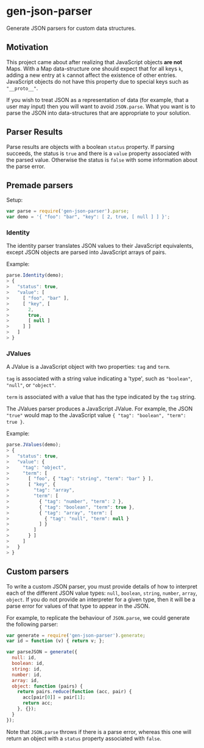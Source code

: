 # gen-json-parser
Generate JSON parsers for custom data structures.


## Motivation

This project came about after realizing that JavaScript objects **are not** Maps.  With a Map data-structure one should expect that for all keys `k`, adding a new entry at `k` cannot affect the existence of other entries.  JavaScript objects do not have this property due to special keys such as `"__proto__"`.

If you wish to treat JSON as a representation of data (for example, that a user may input) then you will want to avoid `JSON.parse`.  What you want is to parse the JSON into data-structures that are appropriate to your solution.


## Parser Results

Parse results are objects with a boolean `status` property.
If parsing succeeds, the status is `true` and there is a `value` property associated with the parsed value.
Otherwise the status is `false` with some information about the parse error.


## Premade parsers

Setup:

~~~javascript
var parse = require('gen-json-parser').parse;
var demo = '{ "foo": "bar", "key": [ 2, true, [ null ] ] }';
~~~


### Identity

The identity parser translates JSON values to their JavaScript equivalents, except JSON objects are parsed into JavaScript arrays of pairs.

Example:

~~~javascript
parse.Identity(demo);
> {
>   "status": true,
>   "value": [
>     [ "foo", "bar" ],
>     [ "key", [
>       2,
>       true,
>       [ null ]
>     ] ]
>   ]
> }
~~~


### JValues

A JValue is a JavaScript object with two properties: `tag` and `term`.

`tag` is associated with a string value indicating a 'type', such as `"boolean"`, `"null"`, or `"object"`.

`term` is associated with a value that has the type indicated by the `tag` string.

The JValues parser produces a JavaScript JValue.  For example, the JSON `"true"` would map to the JavaScript value `{ "tag": "boolean", "term": true }`.

Example:

~~~javascript
parse.JValues(demo);
> {
>   "status": true,
>   "value": {
>     "tag": "object",
>     "term": [
>       [ "foo", { "tag": "string", "term": "bar" } ],
>       [ "key", {
>         "tag": "array",
>         "term": [
>           { "tag": "number", "term": 2 },
>           { "tag": "boolean", "term": true },
>           { "tag": "array", "term": [
>             { "tag": "null", "term": null }
>           ] }
>         ]
>       } ]
>     ]
>   }
> }

~~~


## Custom parsers

To write a custom JSON parser, you must provide details of how to interpret each of the different JSON value types: `null`, `boolean`, `string`,  `number`, `array`, `object`.  If you do not provide an interpreter for a given type, then it will be a parse error for values of that type to appear in the JSON.

For example, to replicate the behaviour of `JSON.parse`, we could generate the following parser:

~~~javascript
var generate = require('gen-json-parser').generate;
var id = function (v) { return v; };

var parseJSON = generate({
  null: id,
  boolean: id,
  string: id,
  number: id,
  array: id,
  object: function (pairs) {
    return pairs.reduce(function (acc, pair) {
      acc[pair[0]] = pair[1];
      return acc;
    }, {});
  }
});
~~~

Note that `JSON.parse` throws if there is a parse error, whereas this one will return an object with a `status` property associated with `false`.

